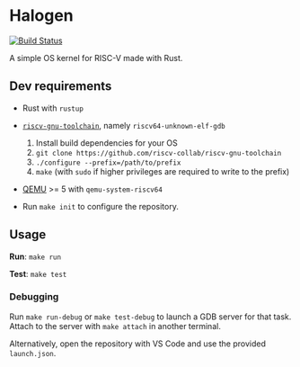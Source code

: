 # Halogen

[![Build Status](https://drone.trmckay.com/api/badges/tm/halogen/status.svg)](https://drone.trmckay.com/tm/halogen)

A simple OS kernel for RISC-V made with Rust.

## Dev requirements

- Rust with `rustup`

- [`riscv-gnu-toolchain`](https://github.com/riscv-collab/riscv-gnu-toolchain), namely `riscv64-unknown-elf-gdb`
    1. Install build dependencies for your OS
    2. `git clone https://github.com/riscv-collab/riscv-gnu-toolchain`
    3. `./configure --prefix=/path/to/prefix`
    4. `make` (with `sudo` if higher privileges are required to write to the prefix)

- [QEMU](https://gitlab.com/qemu-project/qemu) >= 5 with `qemu-system-riscv64`

- Run `make init` to configure the repository.

## Usage

**Run**: `make run`

**Test**: `make test`

### Debugging

Run `make run-debug` or `make test-debug` to launch a GDB server for that task. Attach to the
server with `make attach` in another terminal.

Alternatively, open the repository with VS Code and use the provided `launch.json`.
